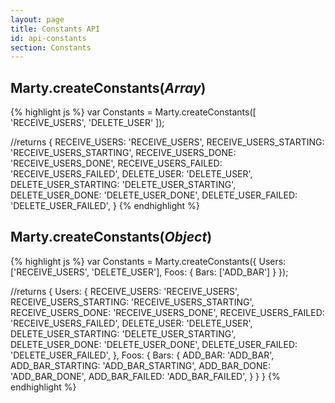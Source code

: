 ```yaml
---
layout: page
title: Constants API
id: api-constants
section: Constants
---
```


<h2 id="createConstantsArray">Marty.createConstants(<i>Array</i>)</h2>

{% highlight js %}
var Constants = Marty.createConstants([
  'RECEIVE_USERS',
  'DELETE_USER'
]);

//returns
{
  RECEIVE_USERS: 'RECEIVE_USERS',
  RECEIVE_USERS_STARTING: 'RECEIVE_USERS_STARTING',
  RECEIVE_USERS_DONE: 'RECEIVE_USERS_DONE',
  RECEIVE_USERS_FAILED: 'RECEIVE_USERS_FAILED',
  DELETE_USER: 'DELETE_USER',
  DELETE_USER_STARTING: 'DELETE_USER_STARTING',
  DELETE_USER_DONE: 'DELETE_USER_DONE',
  DELETE_USER_FAILED: 'DELETE_USER_FAILED',
}
{% endhighlight %}


<h2 id="createConstantsObj">Marty.createConstants(<i>Object</i>)</h2>

{% highlight js %}
var Constants = Marty.createConstants({
  Users: ['RECEIVE_USERS', 'DELETE_USER'],
  Foos: {
    Bars: ['ADD_BAR']
  }
});

//returns
{
  Users: {
    RECEIVE_USERS: 'RECEIVE_USERS',
    RECEIVE_USERS_STARTING: 'RECEIVE_USERS_STARTING',
    RECEIVE_USERS_DONE: 'RECEIVE_USERS_DONE',
    RECEIVE_USERS_FAILED: 'RECEIVE_USERS_FAILED',
    DELETE_USER: 'DELETE_USER',
    DELETE_USER_STARTING: 'DELETE_USER_STARTING',
    DELETE_USER_DONE: 'DELETE_USER_DONE',
    DELETE_USER_FAILED: 'DELETE_USER_FAILED',
  },
  Foos: {
    Bars: {
      ADD_BAR: 'ADD_BAR',
      ADD_BAR_STARTING: 'ADD_BAR_STARTING',
      ADD_BAR_DONE: 'ADD_BAR_DONE',
      ADD_BAR_FAILED: 'ADD_BAR_FAILED',
    }
  }
}
{% endhighlight %}
